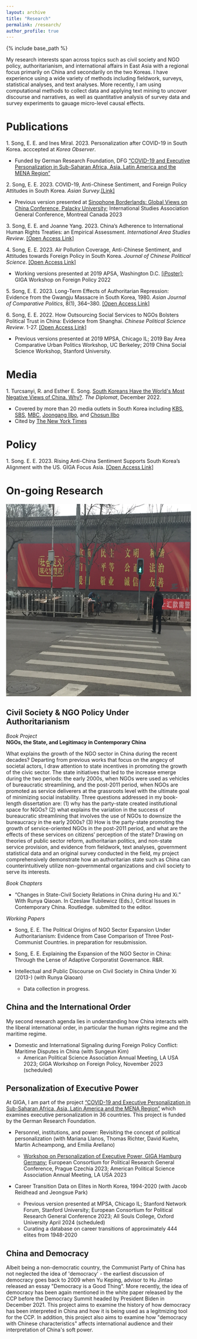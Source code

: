 ```yaml
---
layout: archive
title: "Research"
permalink: /research/
author_profile: true
---
```


{% include base_path %}

My research interests span across topics such as civil society and NGO policy, authoritarianism, and international affairs in East Asia with a regional focus primarily on China and secondarily on the two Koreas. I have experience using a wide variety of methods including fieldwork, surveys, statistical analyses, and text analyses. More recently, I am using computational methods to collect data and applying text mining to uncover discourse and narratives, as well as quantitative analysis of survey data and survey experiments to gauage micro-level causal effects.

# Publications

1\. Song, E. E. and Ines Miral. 2023. Personalization after COVID-19 in South Korea. acccepted at *Korea Observer*.

  * Funded by German Research Foundation, DFG [“COVID-19 and Executive Personalization in Sub-Saharan Africa, Asia, Latin America and the MENA Region”](https://www.giga-hamburg.de/en/research-and-transfer/projects/covid-19-executive-personalization-sub-saharan-africa-asia-latin-america-mena-region) 

2\. Song, E. E. 2023. COVID-19, Anti-Chinese Sentiment, and Foreign Policy Attitudes in South Korea. *Asian Survey*.[[Link]](https://t.co/ulZlIiRwHZ)  
  * Previous version presented at [Sinophone Borderlands: Global Views on China Conference, Palacky University](https://sinofon.cz/surveys/); International Studies Association General Conference, Montreal Canada 2023

3\. Song, E. E. and Joanne Yang. 2023. China’s Adherence to International Human Rights Treaties: an Empirical Assessment. *International Area Studies Review*. [[Open Access Link]](https://journals.sagepub.com/doi/10.1177/22338659231175830)

4\. Song, E. E. 2023. Air Pollution Coverage, Anti-Chinese Sentiment, and Attitudes towards Foreign Policy in South Korea. *Journal of Chinese Political Science*. [[Open Access Link]](https://doi.org/10.1007/s11366-023-09849-z)  
   * Working versions presented at 2019 APSA, Washington D.C. [[iPoster]](https://apsa2019-apsa.ipostersessions.com/default.aspx?s=DF-1D-34-3D-64-33-21-12-B0-42-57-A1-87-AC-68-E1); GIGA Workshop on Foreign Policy 2022

5\. Song, E. E. 2023. Long-Term Effects of Authoritarian Repression: Evidence from the Gwangju Massacre in South Korea, 1980. *Asian Journal of Comparative Politics*, 8(1), 364–380. [[Open Access Link]](https://journals.sagepub.com/doi/epub/10.1177/20578911221147994)

6\. Song, E. E. 2022. How Outsourcing Social Services to NGOs Bolsters Political Trust in China: Evidence from Shanghai. *Chinese Political Science Review*. 1-27. [[Open Access Link]](https://link.springer.com/article/10.1007/s41111-021-00207-z)    
   * Previous versions presented at 2019 MPSA, Chicago IL; 2019 Bay Area Comparative Urban Politics Workshop, UC Berkeley; 2019 China Social Science Workshop, Stanford University.
   
# Media

1\. Turcsanyi, R. and Esther E. Song. [South Koreans Have the World's Most Negative Views of China. Why?](https://thediplomat.com/2022/12/south-koreans-have-the-worlds-most-negative-views-of-china-why/). *The Diplomat*, December 2022.   
   * Covered by more than 20 media outlets in South Korea including [KBS](https://news.kbs.co.kr/news/view.do?ncd=6207159&ref=A), [SBS](https://news.sbs.co.kr/news/endPage.do?news_id=N1007024887&plink=ORI&cooper=NAVER), [MBC](https://imnews.imbc.com/replay/2022/nwtoday/article/6440097_35752.html), [Joongang Ilbo](https://www.joongang.co.kr/article/25129259), and [Chosun Ilbo](https://www.chosun.com/international/international_general/2022/12/28/NSJ6CQ37RNEM3JOVZWWAZDRAAI/?utm_source=naver&utm_medium=referral&utm_campaign=naver-news)
   * Cited by [The New York Times](https://www.nytimes.com/2023/04/10/opinion/south-korea-japan-china-relations.html) 

# Policy

1\. Song. E. E. 2023. Rising Anti-China Sentiment Supports South Korea’s Alignment with the US. GIGA Focus Asia. [[Open Access Link]](https://www.giga-hamburg.de/en/publications/giga-focus/rising-anti-china-sentiment-supports-south-koreas-alignment-with-the-us)    

# On-going Research

<img src="https://github.com/ehsong/ehsong.github.io/blob/master/images/crosswalk.jpg?raw=true" width="700" height="525">

## Civil Society & NGO Policy Under Authoritarianism

*Book Project*     
**NGOs, the State, and Legitimacy in Contemporary China**

What explains the growth of the NGO sector in China during the recent decades? Departing from previous works that focus on the angecy of societal actors, I draw attention to state incentives in promoting the growth of the civic sector. The state initiatives that led to the increase emerge during the two periods: the early 2000s, when NGOs were used as vehicles of bureaucratic streamlining, and the post-2011 period, when NGOs are promoted as service deliverers at the grassroots level with the ultimate goal of minimizing social instability. Three questions addressed in my book-length dissertation are: (1) why has the party-state created institutional space for NGOs? (2) what explains the variation in the success of bureaucratic streamlining that involves the use of NGOs to downsize the bureaucracy in the early 2000s? (3) How is the party-state promoting the growth of service-oriented NGOs in the post-2011 period, and what are the effects of these services on citizens’ perception of the state? Drawing on theories of public sector reform, authoritarian politics, and non-state service provision, and evidence from fieldwork, text analyses, government statistical data and an original survey conducted in the field, my project comprehensively demonstrate how an authoritarian state such as China can counterintuitively utilize non-governmental organizations and civil society to serve its interests.

*Book Chapters*

* “Changes in State-Civil Society Relations in China during Hu and Xi.” With Runya Qiaoan. In Czeslaw Tubilewicz (Eds.), Critical Issues in Contemporary China. Routledge. submitted to the editor.

*Working Papers*

* Song, E. E. The Political Origins of NGO Sector Expansion Under Authoritarianism: Evidence from Case Comparison of Three Post-Communist Countries. in preparation for resubmission.

* Song, E. E. Explaining the Expansion of the NGO Sector in China: Through the Lense of Adaptive Corporatist Governance. R&R.

* Intellectual and Public Discourse on Civil Society in China Under Xi (2013-) (with Runya Qiaoan)     
  * Data collection in progress.

## China and the International Order

My second research agenda lies in understanding how China interacts with the liberal international order, in particular the human rights regime and the maritime regime.

* Domestic and International Signaling during Foreign Policy Conflict: Maritime Disputes in China (with Sungeun Kim)
  * American Political Science Association Annual Meeting, LA USA 2023; GIGA Workshop on Foreign Policy, November 2023 (scheduled)
    
## Personalization of Executive Power

At GIGA, I am part of the project [“COVID-19 and Executive Personalization in Sub-Saharan Africa, Asia, Latin America and the MENA Region”](https://www.giga-hamburg.de/en/research-and-transfer/projects/covid-19-executive-personalization-sub-saharan-africa-asia-latin-america-mena-region) which examines executive personalization in 36 countries. This project is funded by the German Research Foundation.  

* Personnel, institutions, and power: Revisiting the concept of political personalization (with Mariana Llanos, Thomas Richter, David Kuehn, Martin Acheampong, and Emilia Arellano)
  * [Workshop on Personalization of Executive Power, GIGA Hamburg Germany](https://www.giga-hamburg.de/en/events/conferences-and-workshops/personalization-executive-power-conceptual-theoretical-empirical-perspectives); European Consortium for Political Research General Conference, Prague Czechia 2023; American Political Science Association Annual Meeting, LA USA 2023

* Career Transition Data on Elites in North Korea, 1994-2020 (with Jacob Reidhead and Jeongsue Park)
  * Previous version presented at MPSA, Chicago IL; Stanford Network Forum, Stanford University; European Consortium for Political Research General Conference 2023; All Souls College, Oxford University April 2024 (scheduled)
  * Curating a database on career transitions of approximately 444 elites from 1948-2020       

## China and Democracy

Albeit being a non-democratic country, the Communist Party of China has not neglected the idea of 'democracy' - the earliest discussion of democracy goes back to 2009 when Yu Keping, advisor to Hu Jintao released an essay "Democracy is a Good Thing". More recently, the idea of democracy has been again mentioned in the white paper released by the CCP before the Democracy Summit headed by President Biden in December 2021. This project aims to examine the history of how democracy has been interpreted in China and how it is being used as a legitmizing tool for the CCP. In addition, this project also aims to examine how "democracy with Chinese characteristics" affects international audience and their interpretation of China's soft power.
